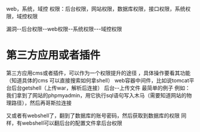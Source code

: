 web，系统，域控
 权限：后台权限，网站权限，数据库权限，接口权限，系统权限，域控权限   

漏洞--后台权限--web权限--系统权限---域控权限

# 第三方应用或者插件
第三方应用cms或者插件，可以作为一个权限提升的途径 ，具体操作要看其功能（知道具体的cms 可以直接搜索如何拿shell）
web容器中间件，比如说tomcat平台后台getshell（上传war，解析后连接）
后台--上传文件
最简单的例子
例如：我们拿到了网站的phpmyadmin，用它执行sql语句写入木马（需要知道网站的物理路径），然后再哥斯拉连接

又或者有webshell了，翻到了数据库的账号密码，然后获取到数据库的权限 
同样，有webshell可以翻后台的配置文件拿后台权限 
